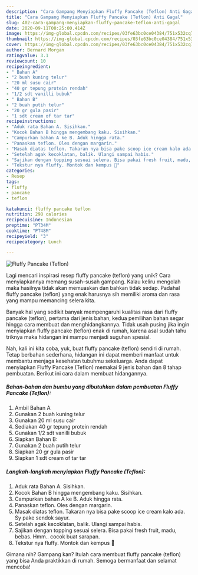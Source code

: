 ```yaml
---
description: "Cara Gampang Menyiapkan Fluffy Pancake (Teflon) Anti Gagal"
title: "Cara Gampang Menyiapkan Fluffy Pancake (Teflon) Anti Gagal"
slug: 402-cara-gampang-menyiapkan-fluffy-pancake-teflon-anti-gagal
date: 2020-09-11T00:25:00.414Z
image: https://img-global.cpcdn.com/recipes/03fe63bc0ce04384/751x532cq70/fluffy-pancake-teflon-foto-resep-utama.jpg
thumbnail: https://img-global.cpcdn.com/recipes/03fe63bc0ce04384/751x532cq70/fluffy-pancake-teflon-foto-resep-utama.jpg
cover: https://img-global.cpcdn.com/recipes/03fe63bc0ce04384/751x532cq70/fluffy-pancake-teflon-foto-resep-utama.jpg
author: Bernard Morgan
ratingvalue: 3.1
reviewcount: 10
recipeingredient:
- " Bahan A"
- "2 buah kuning telur"
- "20 ml susu cair"
- "40 gr tepung protein rendah"
- "1/2 sdt vanilli bubuk"
- " Bahan B"
- "2 buah putih telur"
- "20 gr gula pasir"
- "1 sdt cream of tar tar"
recipeinstructions:
- "Aduk rata Bahan A. Sisihkan."
- "Kocok Bahan B hingga mengembang kaku. Sisihkan."
- "Campurkan bahan A ke B. Aduk hingga rata."
- "Panaskan teflon. Oles dengan margarin."
- "Masak diatas teflon. Takaran nya bisa pake scoop ice cream kalo ada. Sy pake sendok sayur."
- "Setelah agak kecoklatan, balik. Ulangi sampai habis."
- "Sajikan dengan topping sesuai selera. Bisa pakai fresh fruit, madu, bebas. Hmm.. cocok buat sarapan."
- "Tekstur nya fluffy. Montok dan kempus 🥰"
categories:
- Resep
tags:
- fluffy
- pancake
- teflon

katakunci: fluffy pancake teflon 
nutrition: 298 calories
recipecuisine: Indonesian
preptime: "PT34M"
cooktime: "PT48M"
recipeyield: "3"
recipecategory: Lunch

---
```



![Fluffy Pancake (Teflon)](https://img-global.cpcdn.com/recipes/03fe63bc0ce04384/751x532cq70/fluffy-pancake-teflon-foto-resep-utama.jpg)

Lagi mencari inspirasi resep fluffy pancake (teflon) yang unik? Cara menyiapkannya memang susah-susah gampang. Kalau keliru mengolah maka hasilnya tidak akan memuaskan dan bahkan tidak sedap. Padahal fluffy pancake (teflon) yang enak harusnya sih memiliki aroma dan rasa yang mampu memancing selera kita.



Banyak hal yang sedikit banyak mempengaruhi kualitas rasa dari fluffy pancake (teflon), pertama dari jenis bahan, kedua pemilihan bahan segar hingga cara membuat dan menghidangkannya. Tidak usah pusing jika ingin menyiapkan fluffy pancake (teflon) enak di rumah, karena asal sudah tahu triknya maka hidangan ini mampu menjadi suguhan spesial.


Nah, kali ini kita coba, yuk, buat fluffy pancake (teflon) sendiri di rumah. Tetap berbahan sederhana, hidangan ini dapat memberi manfaat untuk membantu menjaga kesehatan tubuhmu sekeluarga. Anda dapat menyiapkan Fluffy Pancake (Teflon) memakai 9 jenis bahan dan 8 tahap pembuatan. Berikut ini cara dalam membuat hidangannya.

<!--inarticleads1-->

##### Bahan-bahan dan bumbu yang dibutuhkan dalam pembuatan Fluffy Pancake (Teflon):

1. Ambil  Bahan A
1. Gunakan 2 buah kuning telur
1. Gunakan 20 ml susu cair
1. Sediakan 40 gr tepung protein rendah
1. Gunakan 1/2 sdt vanilli bubuk
1. Siapkan  Bahan B:
1. Gunakan 2 buah putih telur
1. Siapkan 20 gr gula pasir
1. Siapkan 1 sdt cream of tar tar




<!--inarticleads2-->

##### Langkah-langkah menyiapkan Fluffy Pancake (Teflon):

1. Aduk rata Bahan A. Sisihkan.
1. Kocok Bahan B hingga mengembang kaku. Sisihkan.
1. Campurkan bahan A ke B. Aduk hingga rata.
1. Panaskan teflon. Oles dengan margarin.
1. Masak diatas teflon. Takaran nya bisa pake scoop ice cream kalo ada. Sy pake sendok sayur.
1. Setelah agak kecoklatan, balik. Ulangi sampai habis.
1. Sajikan dengan topping sesuai selera. Bisa pakai fresh fruit, madu, bebas. Hmm.. cocok buat sarapan.
1. Tekstur nya fluffy. Montok dan kempus 🥰




Gimana nih? Gampang kan? Itulah cara membuat fluffy pancake (teflon) yang bisa Anda praktikkan di rumah. Semoga bermanfaat dan selamat mencoba!
